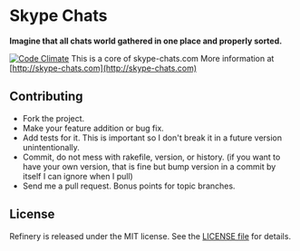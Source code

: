 # Skype Chats

__Imagine that all chats world gathered in one place and properly sorted.__

[![Code Climate](https://codeclimate.com/repos/52f13d53695680528e00629d/badges/3a661a4fe7dba7be2846/gpa.png)](https://codeclimate.com/repos/52f13d53695680528e00629d/feed)
This is a core of skype-chats.com
More information at [http://skype-chats.com](http://skype-chats.com)



## Contributing

* Fork the project.
* Make your feature addition or bug fix.
* Add tests for it. This is important so I don't break it in a
  future version unintentionally.
* Commit, do not mess with rakefile, version, or history.
  (if you want to have your own version, that is fine but bump version in a commit by itself I can ignore when I pull)
* Send me a pull request. Bonus points for topic branches.



## License

Refinery is released under the MIT license. See the [LICENSE file](LICENSE) for details.


